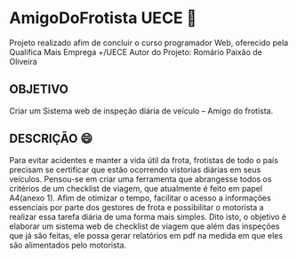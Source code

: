 # AmigoDoFrotista UECE 🚚

Projeto realizado afim de concluir o curso programador Web, oferecido pela Qualifica Mais Emprega +/UECE
Autor do Projeto: Romário Paixão de Oliveira 

## OBJETIVO

Criar um Sistema web de inspeção diária de veículo – Amigo do frotista.

## DESCRIÇÃO 😄

Para evitar acidentes e manter a vida útil da frota, frotistas de todo o país precisam se 
certificar que estão ocorrendo vistorias diárias em seus veículos. Pensou-se em criar uma 
ferramenta que abrangesse todos os critérios de um checklist de viagem, que atualmente
é feito em papel A4(anexo 1). Afim de otimizar o tempo, facilitar o acesso a informações 
essenciais por parte dos gestores de frota e possibilitar o motorista a realizar essa tarefa 
diária de uma forma mais simples. Dito isto, o objetivo é elaborar um sistema web de 
checklist de viagem que além das inspeções que já são feitas, ele possa gerar relatórios em 
pdf na medida em que eles são alimentados pelo motorista.

 
